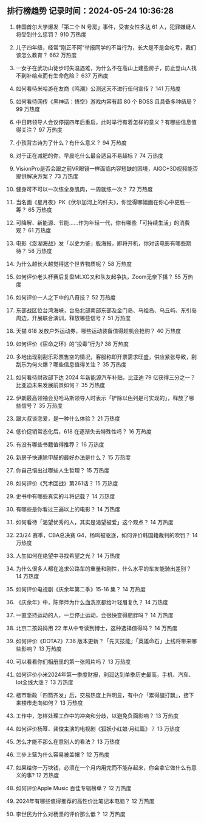 
## 排行榜趋势 记录时间：2024-05-24 10:36:28
  
  1. 韩国首尔大学爆发「第二个 N 号房」事件，受害女性多达 61 人，犯罪嫌疑人将受到什么惩罚？ 910 万热度
    
  2. 儿子四年级，经常“刚正不阿”举报同学的不当行为，长大是不是会吃亏，我们该怎么教育？ 662 万热度
    
  3. 一女子在武功山徒步时失温遇难，为什么不在高山上建些房子，防止登山人找不到补给点而有生命危险？ 637 万热度
    
  4. 如何看待米哈游在友商《鸣潮》公测这天不进行任何宣传？ 141 万热度
    
  5. 如何看待网传《黑神话：悟空》游戏内容有超 80 个 BOSS 且具备多种结局？ 99 万热度
    
  6. 中日韩领导人会议停摆四年后重启，此时举行有着怎样的意义？有哪些信息值得关注？ 97 万热度
    
  7. 小孩背古诗为了什么？有什么意义？ 94 万热度
    
  8. 对于正在减肥的你，早晨吃什么最合适且不易超标？ 74 万热度
    
  9. VisionPro是否会跟之前VR眼镜一样面临内容短缺的困境，AIGC+3D视频能否提供解决方案？ 73 万热度
    
  10. 健身可不可以一次练全身肌肉，一周就练一次？ 72 万热度
    
  11. 当名画《星月夜》PK《伏尔加河上的纤夫》，你觉得哪幅画在你心中更胜一筹？ 65 万热度
    
  12. 可降解、新能源、节能……作为年轻一代，你有哪些「可持续生活」的消费观？ 61 万热度
    
  13. 电影《澎湖海战》发「以史为鉴」版海报，即将开机，你对该电影有哪些期待？ 58 万热度
    
  14. 为什么越长大越觉得这个世界物质呢？ 58 万热度
    
  15. 如何评价老头杯赛后复盘MLXG又和队友起争执，Zoom无奈下播？ 55 万热度
    
  16. 如何评价一人之下中的八奇技？ 52 万热度
    
  17. 东部战区位台湾海峡，台岛北部南部东部及金门岛、马祖岛、乌丘屿、东引岛周边，开展联合演训，释放哪些信号？ 51 万热度
    
  18. 天猫 618 发放户外运动券，哪些运动装备值得趁机会抢购？ 40 万热度
    
  19. 如何评价《宿命之环》的“投毒”行为? 38 万热度
    
  20. 多地出现刮刮乐彩票售空的情况，客服称即开票需求旺盛，供应紧张导致，刮刮乐为何火爆？哪些信息值得关注？ 35 万热度
    
  21. 如何看待财政部下达 2024 年新能源汽车补贴，比亚迪 79 亿获得三分之一？比亚迪未来发展前景如何？ 35 万热度
    
  22. 伊朗最高领袖会见哈马斯领导人时表示「铲除以色列是可实现的」，释放了哪些信号？ 35 万热度
    
  23. 跟大叔谈恋爱，是一种什么体验？ 21 万热度
    
  24. 低价促销常态化后，618 在逐渐失去特殊性吗？ 16 万热度
    
  25. 有没有哪些书籍值得推荐？ 16 万热度
    
  26. 新房子快速除甲醛的最好办法是什么？ 15 万热度
    
  27. 你自己悟出过哪些人生哲理？ 15 万热度
    
  28. 如何评价《咒术回战》第261话？ 15 万热度
    
  29. 史书中有哪些真实的斗将记载？ 14 万热度
    
  30. 有哪些是你看过三遍以上的电影？ 14 万热度
    
  31. 如何看待「渴望优秀的人，其实是渴望被爱」这个观点？ 14 万热度
    
  32. 23/24 赛季，CBA总决赛 G4，杨鸣被驱逐，如何评价韩国籍裁判的吹罚？ 14 万热度
    
  33. 人生如何在绝望中寻找希望之光？ 14 万热度
    
  34. 为什么很多人都在追求公路车的重量和刚性，什么水平的车友能骑出差别？ 14 万热度
    
  35. 如何评价电视剧《庆余年第二季》15-16 集？ 14 万热度
    
  36. 《庆余年》中，陈萍萍为什么血洗京都给叶轻眉复仇？ 14 万热度
    
  37. 一直坚持运动的人，一旦停止运动，会很快变得肥胖吗？ 14 万热度
    
  38. 北京二孩妈妈用 22 年从中专读到博士，这种选择值得吗？ 14 万热度
    
  39. 如何评价《DOTA2》7.36 版本更新？「先天技能」「英雄命石」上线将带来哪些影响？ 13 万热度
    
  40. 可以看看你们相册里的第一张照片吗？ 13 万热度
    
  41. 如何评价小米2024年第一季度财报，利润达到单季历史最高，手机、汽车、Iot全线大涨？ 13 万热度
    
  42. 楼市新政「四箭齐发」后，交易热度上升明显，有中介「累得腿打飘」，接下来楼市走向如何？ 13 万热度
    
  43. 工作中，怎样处理工作中的冲突和分歧，以避免负面影响？ 13 万热度
    
  44. 如何评价杨幂、龚俊主演的电视剧《狐妖小红娘·月红篇》？ 13 万热度
    
  45. 怎么才能不那么在意别人的看法？ 13 万热度
    
  46. 三步上篮为什么容易被盖帽？ 12 万热度
    
  47. 如果给你一万块钱，必须在一个月内用完而不能存起来，你会拿它做什么有意义的事? 12 万热度
    
  48. 如何评价Apple Music 百佳专辑榜单？ 12 万热度
    
  49. 2024年有哪些值得推荐的高性价比笔记本电脑？ 12 万热度
    
  50. 李世民为什么对杨坚的评价那么低？ 12 万热度
    